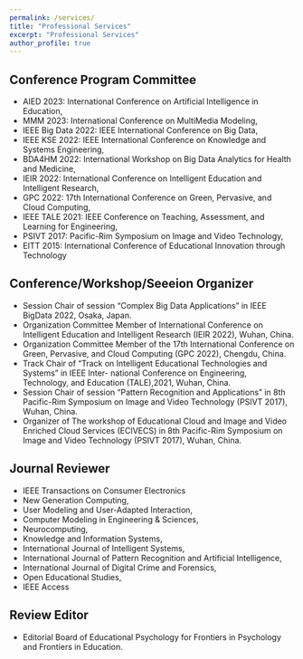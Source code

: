 ```yaml
---
permalink: /services/
title: "Professional Services"
excerpt: "Professional Services"
author_profile: true
---
```


## Conference Program Committee


- AIED 2023: International Conference on Artificial Intelligence in Education,
- MMM 2023: International Conference on MultiMedia Modeling,
- IEEE Big Data 2022: IEEE International Conference on Big Data,
- IEEE KSE 2022: IEEE International Conference on Knowledge and Systems Engineering, 
- BDA4HM 2022: International Workshop on Big Data Analytics for Health and Medicine, 
- IEIR 2022: International Conference on Intelligent Education and Intelligent Research,
- GPC 2022: 17th International Conference on Green, Pervasive, and Cloud Computing,
- IEEE TALE 2021: IEEE Conference on Teaching, Assessment, and Learning for Engineering, 
- PSIVT 2017: Pacific-Rim Symposium on Image and Video Technology,
- EITT 2015: International Conference of Educational Innovation through Technology

##  Conference/Workshop/Seeeion Organizer

- Session Chair of session “Complex Big Data Applications” in IEEE BigData 2022, Osaka, Japan.
- Organization Committee Member of International Conference on Intelligent Education and Intelligent Research (IEIR 2022), Wuhan, China.
- Organization Committee Member of the 17th International Conference on Green, Pervasive, and Cloud Computing (GPC 2022), Chengdu, China.
- Track Chair of “Track on Intelligent Educational Technologies and Systems” in IEEE Inter- national Conference on Engineering, Technology, and Education (TALE),2021, Wuhan, China.
- Session Chair of session “Pattern Recognition and Applications” in 8th Pacific-Rim Symposium on Image and Video Technology (PSIVT 2017), Wuhan, China.
- Organizer of The workshop of Educational Cloud and Image and Video Enriched Cloud Services (ECIVECS) in 8th Pacific-Rim Symposium on Image and Video Technology (PSIVT 2017), Wuhan, China.

##  Journal Reviewer

- IEEE Transactions on Consumer Electronics
- New Generation Computing,
- User Modeling and User-Adapted Interaction,
- Computer Modeling in Engineering & Sciences,
- Neurocomputing,
- Knowledge and Information Systems,
- International Journal of Intelligent Systems,
- International Journal of Pattern Recognition and Artificial Intelligence, 
- International Journal of Digital Crime and Forensics,
- Open Educational Studies,
- IEEE Access

## Review Editor

- Editorial Board of Educational Psychology for Frontiers in Psychology and Frontiers in Education.

